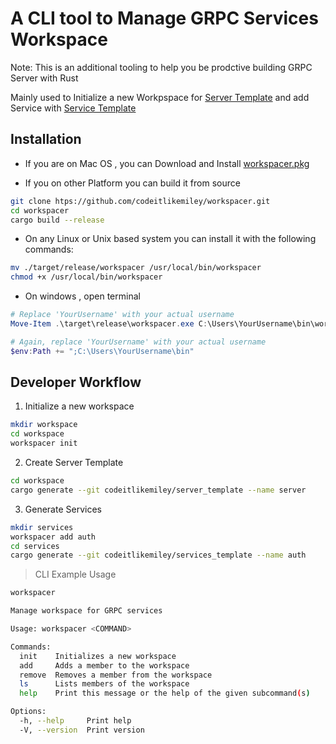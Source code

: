 # A CLI tool to Manage GRPC Services Workspace

Note: This is an additional tooling to help you be prodctive building GRPC Server with Rust

Mainly used to Initialize a new Workpspace for [Server Template](https://github.com/codeitlikemiley/server_template) and add Service with [Service Template](https://github.com/codeitlikemiley/service_template)

## Installation

- If you are on Mac OS , you can Download and Install [workspacer.pkg](./workspacer.pkg)


- If you on other Platform you can build it from source
```sh
git clone htps://github.com/codeitlikemiley/workspacer.git
cd workspacer
cargo build --release
```

- On any Linux or Unix based system you can install it with the following commands:

```sh
mv ./target/release/workspacer /usr/local/bin/workspacer
chmod +x /usr/local/bin/workspacer
```

- On windows , open terminal

```powershell
# Replace 'YourUsername' with your actual username
Move-Item .\target\release\workspacer.exe C:\Users\YourUsername\bin\workspacer.exe

# Again, replace 'YourUsername' with your actual username
$env:Path += ";C:\Users\YourUsername\bin"
```

## Developer Workflow

1. Initialize a new workspace

```sh
mkdir workspace
cd workspace
workspacer init
```

2. Create Server Template

```sh
cd workspace
cargo generate --git codeitlikemiley/server_template --name server
```

3. Generate Services

```sh
mkdir services
workspacer add auth
cd services
cargo generate --git codeitlikemiley/services_template --name auth
```

> CLI Example Usage

```sh
workspacer

Manage workspace for GRPC services

Usage: workspacer <COMMAND>

Commands:
  init    Initializes a new workspace
  add     Adds a member to the workspace
  remove  Removes a member from the workspace
  ls      Lists members of the workspace
  help    Print this message or the help of the given subcommand(s)

Options:
  -h, --help     Print help
  -V, --version  Print version
```
